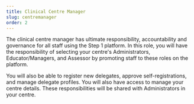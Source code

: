 ```yaml
---
title: Clinical Centre Manager
slug: centremanager
order: 2
---
```

The clinical centre manager has ultimate responsibility, accountability and governance for all staff using the Step 1 platform. In this role, you will have the responsibility of selecting your centre's Administrators, Educator/Managers, and Assessor by promoting staff to these roles on the platform.

You will also be able to register new delegates, approve self-registrations, and manage delegate profiles. You will also have access to manage your centre details. These responsibilities will be shared with Administrators in your centre.